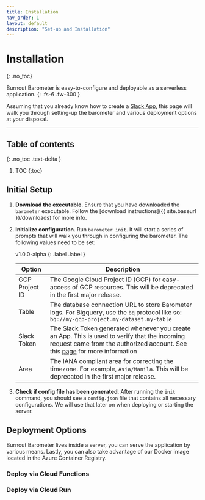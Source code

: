```yaml
---
title: Installation
nav_order: 1
layout: default
description: "Set-up and Installation"
---
```



# Installation
{: .no_toc}


Burnout Barometer is easy-to-configure and deployable as a serverless application.
{: .fs-6 .fw-300 }

Assuming that you already know how to create a [Slack
App](https://api.slack.com/start), this page will walk you through setting-up
the barometer and various deployment options at your disposal.

---


## Table of contents
{: .no_toc .text-delta }

1. TOC
{:toc}

## Initial Setup 

1. **Download the executable**. Ensure that you have downloaded the `barometer`
   executable. Follow the [download instructions]({{ site.baseurl }}/downloads)
   for more info.
2. **Initialize configuration**. Run `barometer init`. It will start a series
   of prompts that will walk you through in configuring the barometer. The
   following values need to be set:


    v1.0.0-alpha
    {: .label .label }

    | Option         | Description                                                                                                                                                                                                                                                          |
    |----------------|----------------------------------------------------------------------------------------------------------------------------------------------------------------------------------------------------------------------------------------------------------------------|
    | GCP Project ID | The Google Cloud Project ID (GCP) for easy-access of GCP resources. This will be deprecated in the first major release.                                                                                                                                              |
    | Table          | The database connection URL to store Barometer logs. For Bigquery, use the `bq` protocol like so: `bq://my-gcp-project.my-dataset.my-table`                                                                                                                          |
    | Slack Token    | The Slack Token generated whenever you create an App. This is used to verify that the incoming request came from the authorized account. See this [page](https://slack.com/intl/en-ph/help/articles/215770388-Create-and-regenerate-API-tokens) for more information |
    | Area           | The IANA compliant area for correcting the timezone. For example, `Asia/Manila`. This will be deprecated in the first major release.                                                                                                                                 |

3. **Check if config file has been generated**. After running the `init`
   command, you should see a `config.json` file that contains all necessary
   configurations. We will use that later on when deploying or starting the
   server.

## Deployment Options

Burnout Barometer lives inside a server, you can serve the application by
various means. Lastly, you can also take advantage of our Docker image located
in the Azure Container Registry.

### Deploy via Cloud Functions

### Deploy via Cloud Run
